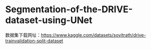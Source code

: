 # Segmentation-of-the-DRIVE-dataset-using-UNet

数据集下载网址：https://www.kaggle.com/datasets/sovitrath/drive-trainvalidation-split-dataset

